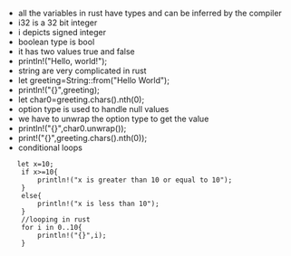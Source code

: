 - all the variables in rust have types and can be inferred by the compiler
- i32 is a 32 bit integer
- i depicts signed integer
- boolean type is bool
- it has two values true and false
-  println!("Hello, world!");
- string are very complicated in rust
-  let greeting=String::from("Hello World");
-  println!("{}",greeting);
-  let char0=greeting.chars().nth(0);
- option type is used to handle null values
- we have to unwrap the option type to get the value
-  println!("{}",char0.unwrap());
-  print!("{}",greeting.chars().nth(0));
- conditional loops
``` 
   let x=10;
    if x>=10{
        println!("x is greater than 10 or equal to 10");
    }
    else{
        println!("x is less than 10");
    }
    //looping in rust
    for i in 0..10{
        println!("{}",i);
    }
```
